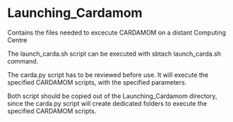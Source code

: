 # Launching_Cardamom
Contains the files needed to excecute CARDAMOM on a distant Computing Centre

The launch_carda.sh script can be executed with sbtach launch_carda.sh command.

The carda.py script has to be reviewed before use. It will execute the specified CARDAMOM scripts, with the specified parameters.

Both script should be copied out of the Launching_Cardamom directory, since the carda.py script will create dedicated folders to execute the  specified CARDAMOM scripts. 

